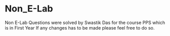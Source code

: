 # Non_E-Lab

Non E-Lab Questions were solved by Swastik Das for the course PPS which is in First Year
If any changes has to be made please feel free to do so.
